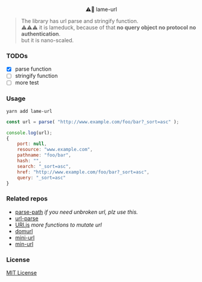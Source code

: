 <p align="center">⚠️🦆 lame-url</p>

> The library has url parse and stringify function.    
⚠️⚠️⚠️ it is lameduck, because of that **no query object** **no protocol** **no authentication**.    
but it is nano-scaled.

### TODOs
- [x] parse function
- [ ] stringify function
- [ ] more test

### Usage

```
yarn add lame-url
```

```javascript
const url = parse( "http://www.example.com/foo/bar?_sort=asc" );

console.log(url);
{
    port: null,
    resource: "www.example.com",
    pathname: "foo/bar",
    hash: "",
    search: "_sort=asc",
    href: "http://www.example.com/foo/bar?_sort=asc",
    query: "_sort=asc"
}
```


### Related repos
- [parse-path](https://github.com/IonicaBizau/parse-path) *if you need unbroken url, plz use this.*
- [url-parse](https://github.com/unshiftio/url-parse)
- [URI.js](https://github.com/medialize/URI.js) *more functions to mutate url*
- [domurl](https://github.com/Mikhus/domurl)
- [mini-url](https://github.com/DylanPiercey/mini-url)
- [min-url](https://github.com/chunpu/min-url)

### License
[MIT License](https://opensource.org/licenses/MIT)
